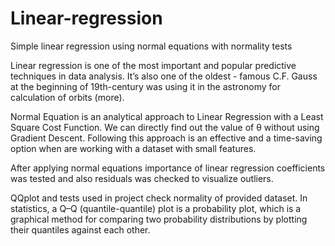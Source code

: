 # Linear-regression
Simple linear regression using normal equations with normality tests

Linear regression is one of the most important and popular predictive techniques in data analysis. 
It’s also one of the oldest - famous C.F. Gauss at the beginning of 19th-century was using it in the astronomy for calculation of orbits (more).

Normal Equation is an analytical approach to Linear Regression with a Least Square Cost Function.
We can directly find out the value of θ without using Gradient Descent.
Following this approach is an effective and a time-saving option when are working with a dataset with small features.

After applying normal equations importance of linear regression coefficients was tested and also residuals was checked to visualize outliers.

QQplot and tests used in project check normality of provided dataset.
In statistics, a Q–Q (quantile-quantile) plot is a probability plot, 
which is a graphical method for comparing two probability distributions by plotting their quantiles against each other.
